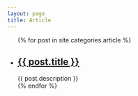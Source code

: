 ```yaml
---
layout: page
title: Article
---
```

<div class="category">
    <ul>
    {% for post in site.categories.article %}
        <li>
            <h2>
            	<a href="{{ post.url }}">{{ post.title }}</a>
            </h2>
            <span>{{ post.description }}</span>
        </li>
    {% endfor %}
    </ul>
</div><!-- .entry -->
